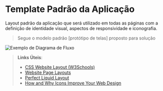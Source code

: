 # Template Padrão da Aplicação

Layout padrão da aplicação que será utilizado em todas as páginas com a definição de identidade visual, aspectos de responsividade e iconografia.

> Segue o modelo padrão [protótipo de telas] proposto para solução

![Exemplo de Diagrama de Fluxo](img/tela/login.PNG)

> **Links Úteis**:
>
> - [CSS Website Layout (W3Schools)](https://www.w3schools.com/css/css_website_layout.asp)
> - [Website Page Layouts](http://www.cellbiol.com/bioinformatics_web_development/chapter-3-your-first-web-page-learning-html-and-css/website-page-layouts/)
> - [Perfect Liquid Layout](https://matthewjamestaylor.com/perfect-liquid-layouts)
> - [How and Why Icons Improve Your Web Design](https://usabilla.com/blog/how-and-why-icons-improve-you-web-design/)
